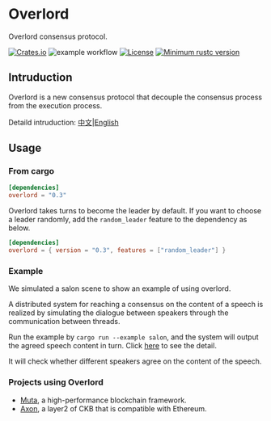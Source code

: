 # Overlord

Overlord consensus protocol.

[![Crates.io](https://img.shields.io/crates/v/overlord)](https://crates.io/crates/overlord)
![example workflow](https://github.com/nervosnetwork/overlord/actions/workflows/ci.yml/badge.svg)
[![License](https://img.shields.io/badge/license-MIT-green.svg)](LICENSE.md)
[![Minimum rustc version](https://img.shields.io/badge/rustc-1.58.1+-informational.svg)](https://github.com/nervosnetwork/overlord/blob/master/rust-toolchain)

## Intruduction

Overlord is a new consensus protocol that decouple the consensus process from the execution process.

Detaild intruduction: [中文](./docs/architecture_zh.md)|[English](./docs/architecture_en.md)

## Usage

### From cargo

```toml
[dependencies]
overlord = "0.3"
```

Overlord takes turns to become the leader by default. If you want to choose a leader randomly, add the `random_leader` feature to the dependency as below.

```toml
[dependencies]
overlord = { version = "0.3", features = ["random_leader"] }
```

### Example

We simulated a salon scene to show an example of using overlord.

A distributed system for reaching a consensus on the content of a speech is realized by simulating the dialogue between speakers through the communication between threads.

Run the example by `cargo run --example salon`, and the system will output the agreed speech content in turn. Click [here](./examples/salon.rs) to see the detail.

It will check whether different speakers agree on the content of the speech.

### Projects using Overlord

* [Muta](https://github.com/nervosnetwork/muta), a high-performance blockchain framework.
* [Axon](https://github.com/nervosnetwork/axon), a layer2 of CKB that is compatible with Ethereum.

